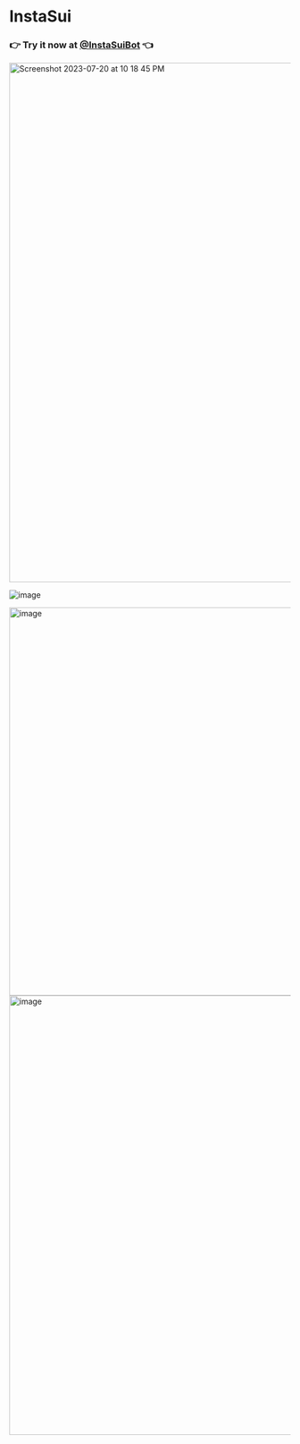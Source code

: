 # InstaSui

### 👉 Try it now at [@InstaSuiBot](https://t.me/InstaSuiBot) 👈


<img width="929" alt="Screenshot 2023-07-20 at 10 18 45 PM" src="https://github.com/EasonC13/InstaSui/assets/43432631/5fcce794-8d51-41c4-a103-c179cf0ddc7d">

![image](https://github.com/EasonC13/InstaSui/assets/43432631/af62e411-ffa4-4d9c-95cd-e60280e600f6)

<img width="694" alt="image" src="https://github.com/EasonC13/InstaSui/assets/43432631/6ae0bb1a-b249-4548-80e1-93741892357a" disabled>


<img width="786" alt="image" src="https://github.com/EasonC13/InstaSui/assets/43432631/d9ca55c7-8951-41b4-b4c1-3664337c76e6">
